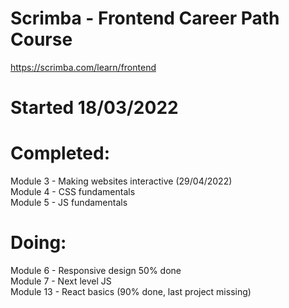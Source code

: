 # Scrimba - Frontend Career Path Course
https://scrimba.com/learn/frontend

# Started 18/03/2022

# Completed: <br>
Module 3 - Making websites interactive (29/04/2022)<br>
Module 4 - CSS fundamentals <br>
Module 5 - JS fundamentals 

# Doing: <br>
Module 6 - Responsive design 	50% done<br>
Module 7 - Next level JS <br>
Module 13 - React basics (90% done, last project missing)

